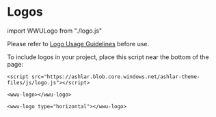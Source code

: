 # Logos

import WWULogo from "./logo.js"


Please refer to [Logo Usage Guidelines](https://brand.wwu.edu/western-logo) before use.

To include logos in your project, place this script near the bottom of the page:
    
    <script src="https://ashlar.blob.core.windows.net/ashlar-theme-files/js/logo.js"></script>

<wwu-logo></wwu-logo>
```
<wwu-logo></wwu-logo>
```

<wwu-logo type="horizontal"></wwu-logo>

```
<wwu-logo type="horizontal"></wwu-logo>
```